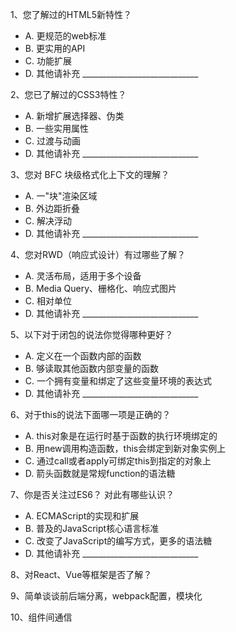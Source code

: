 1、您了解过的HTML5新特性？

* A. 更规范的web标准　　　　
* B. 更实用的API　　　　
* C. 功能扩展
* D. 其他请补充 _____________________________

2、您已了解过的CSS3特性？

* A. 新增扩展选择器、伪类　　　　
* B. 一些实用属性　　　　
* C. 过渡与动画
* D. 其他请补充 _____________________________

3、您对 BFC 块级格式化上下文的理解？

* A. 一"块"渲染区域　　　　
* B. 外边距折叠　　　　
* C. 解决浮动
* D. 其他请补充 _____________________________

4、您对RWD（响应式设计）有过哪些了解？ 

* A. 灵活布局，适用于多个设备　　　　
* B. Media Query、栅格化、响应式图片　　　　
* C. 相对单位
* D. 其他请补充 _____________________________


5、以下对于闭包的说法你觉得哪种更好？

* A. 定义在一个函数内部的函数　　　　
* B. 够读取其他函数内部变量的函数　　　　
* C. 一个拥有变量和绑定了这些变量环境的表达式
* D. 其他请补充 _____________________________


6、对于this的说法下面哪一项是正确的？

* A. this对象是在运行时基于函数的执行环境绑定的　　　　
* B. 用new调用构造函数，this会绑定到新对象实例上
* C. 通过call或者apply可绑定this到指定的对象上　　　　
* D. 箭头函数就是常规function的语法糖


7、你是否关注过ES6？ 对此有哪些认识？

* A. ECMAScript的实现和扩展　　　　
* B. 普及的JavaScript核心语言标准　　　　
* C. 改变了JavaScript的编写方式，更多的语法糖
* D. 其他请补充 _____________________________

8、对React、Vue等框架是否了解？

9、简单谈谈前后端分离，webpack配置，模块化

10、组件间通信